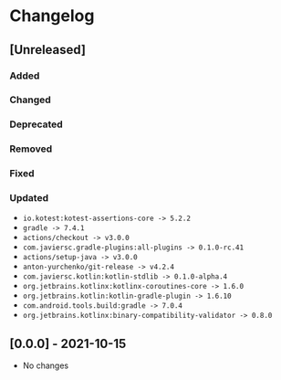 # Changelog

## [Unreleased]

### Added

### Changed

### Deprecated

### Removed

### Fixed

### Updated

- `io.kotest:kotest-assertions-core -> 5.2.2`
- `gradle -> 7.4.1`
- `actions/checkout -> v3.0.0`
- `com.javiersc.gradle-plugins:all-plugins -> 0.1.0-rc.41`
- `actions/setup-java -> v3.0.0`
- `anton-yurchenko/git-release -> v4.2.4`
- `com.javiersc.kotlin:kotlin-stdlib -> 0.1.0-alpha.4`
- `org.jetbrains.kotlinx:kotlinx-coroutines-core -> 1.6.0`
- `org.jetbrains.kotlin:kotlin-gradle-plugin -> 1.6.10`
- `com.android.tools.build:gradle -> 7.0.4`
- `org.jetbrains.kotlinx:binary-compatibility-validator -> 0.8.0`

## [0.0.0] - 2021-10-15

- No changes
